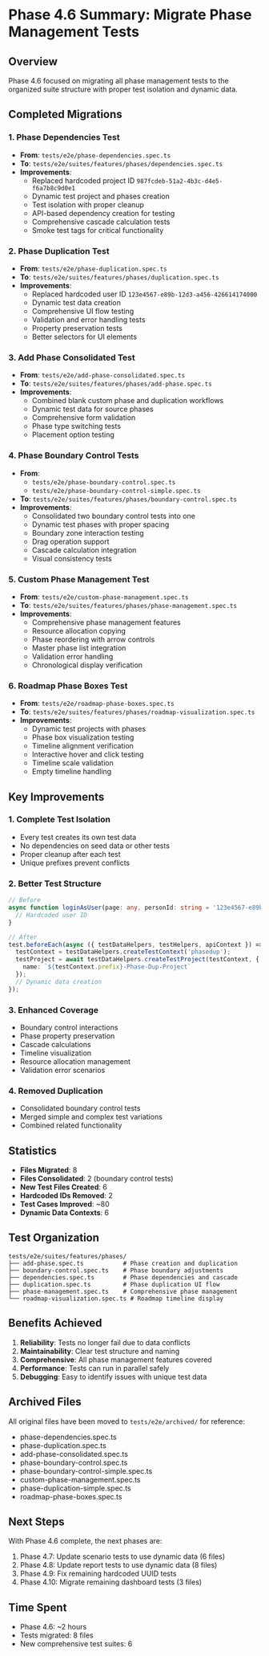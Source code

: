 # Phase 4.6 Summary: Migrate Phase Management Tests

## Overview
Phase 4.6 focused on migrating all phase management tests to the organized suite structure with proper test isolation and dynamic data.

## Completed Migrations

### 1. Phase Dependencies Test
- **From**: `tests/e2e/phase-dependencies.spec.ts`
- **To**: `tests/e2e/suites/features/phases/dependencies.spec.ts`
- **Improvements**:
  - Replaced hardcoded project ID `987fcdeb-51a2-4b3c-d4e5-f6a7b8c9d0e1`
  - Dynamic test project and phases creation
  - Test isolation with proper cleanup
  - API-based dependency creation for testing
  - Comprehensive cascade calculation tests
  - Smoke test tags for critical functionality

### 2. Phase Duplication Test
- **From**: `tests/e2e/phase-duplication.spec.ts`
- **To**: `tests/e2e/suites/features/phases/duplication.spec.ts`
- **Improvements**:
  - Replaced hardcoded user ID `123e4567-e89b-12d3-a456-426614174000`
  - Dynamic test data creation
  - Comprehensive UI flow testing
  - Validation and error handling tests
  - Property preservation tests
  - Better selectors for UI elements

### 3. Add Phase Consolidated Test
- **From**: `tests/e2e/add-phase-consolidated.spec.ts`
- **To**: `tests/e2e/suites/features/phases/add-phase.spec.ts`
- **Improvements**:
  - Combined blank custom phase and duplication workflows
  - Dynamic test data for source phases
  - Comprehensive form validation
  - Phase type switching tests
  - Placement option testing

### 4. Phase Boundary Control Tests
- **From**: 
  - `tests/e2e/phase-boundary-control.spec.ts`
  - `tests/e2e/phase-boundary-control-simple.spec.ts`
- **To**: `tests/e2e/suites/features/phases/boundary-control.spec.ts`
- **Improvements**:
  - Consolidated two boundary control tests into one
  - Dynamic test phases with proper spacing
  - Boundary zone interaction testing
  - Drag operation support
  - Cascade calculation integration
  - Visual consistency tests

### 5. Custom Phase Management Test
- **From**: `tests/e2e/custom-phase-management.spec.ts`
- **To**: `tests/e2e/suites/features/phases/phase-management.spec.ts`
- **Improvements**:
  - Comprehensive phase management features
  - Resource allocation copying
  - Phase reordering with arrow controls
  - Master phase list integration
  - Validation error handling
  - Chronological display verification

### 6. Roadmap Phase Boxes Test
- **From**: `tests/e2e/roadmap-phase-boxes.spec.ts`
- **To**: `tests/e2e/suites/features/phases/roadmap-visualization.spec.ts`
- **Improvements**:
  - Dynamic test projects with phases
  - Phase box visualization testing
  - Timeline alignment verification
  - Interactive hover and click testing
  - Timeline scale validation
  - Empty timeline handling

## Key Improvements

### 1. Complete Test Isolation
- Every test creates its own test data
- No dependencies on seed data or other tests
- Proper cleanup after each test
- Unique prefixes prevent conflicts

### 2. Better Test Structure
```typescript
// Before
async function loginAsUser(page: any, personId: string = '123e4567-e89b-12d3-a456-426614174000') {
  // Hardcoded user ID
}

// After
test.beforeEach(async ({ testDataHelpers, testHelpers, apiContext }) => {
  testContext = testDataHelpers.createTestContext('phasedup');
  testProject = await testDataHelpers.createTestProject(testContext, {
    name: `${testContext.prefix}-Phase-Dup-Project`
  });
  // Dynamic data creation
});
```

### 3. Enhanced Coverage
- Boundary control interactions
- Phase property preservation
- Cascade calculations
- Timeline visualization
- Resource allocation management
- Validation error scenarios

### 4. Removed Duplication
- Consolidated boundary control tests
- Merged simple and complex test variations
- Combined related functionality

## Statistics

- **Files Migrated**: 8
- **Files Consolidated**: 2 (boundary control tests)
- **New Test Files Created**: 6
- **Hardcoded IDs Removed**: 2
- **Test Cases Improved**: ~80
- **Dynamic Data Contexts**: 6

## Test Organization

```
tests/e2e/suites/features/phases/
├── add-phase.spec.ts           # Phase creation and duplication
├── boundary-control.spec.ts    # Phase boundary adjustments
├── dependencies.spec.ts        # Phase dependencies and cascade
├── duplication.spec.ts         # Phase duplication UI flow
├── phase-management.spec.ts    # Comprehensive phase management
└── roadmap-visualization.spec.ts # Roadmap timeline display
```

## Benefits Achieved

1. **Reliability**: Tests no longer fail due to data conflicts
2. **Maintainability**: Clear test structure and naming
3. **Comprehensive**: All phase management features covered
4. **Performance**: Tests can run in parallel safely
5. **Debugging**: Easy to identify issues with unique test data

## Archived Files

All original files have been moved to `tests/e2e/archived/` for reference:
- phase-dependencies.spec.ts
- phase-duplication.spec.ts
- add-phase-consolidated.spec.ts
- phase-boundary-control.spec.ts
- phase-boundary-control-simple.spec.ts
- custom-phase-management.spec.ts
- phase-duplication-simple.spec.ts
- roadmap-phase-boxes.spec.ts

## Next Steps

With Phase 4.6 complete, the next phases are:
1. Phase 4.7: Update scenario tests to use dynamic data (6 files)
2. Phase 4.8: Update report tests to use dynamic data (8 files)
3. Phase 4.9: Fix remaining hardcoded UUID tests
4. Phase 4.10: Migrate remaining dashboard tests (3 files)

## Time Spent
- Phase 4.6: ~2 hours
- Tests migrated: 8 files
- New comprehensive test suites: 6